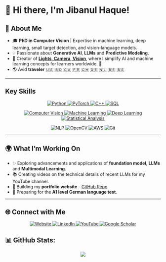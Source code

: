 # 👋 Hi there, I'm Jibanul Haque!

## 🌟 About Me

- 🎓 **PhD in Computer Vision** | Expertise in machine learning, deep learning, small target detection, and vision-language models.
- 💡 Passionate about **Generative AI**, **LLMs** and **Predictive Modeling**.
- 🎥 Creator of **[Lights, Camera, Vision](https://youtube.com/@lightscameravision)**, where I simplify AI and machine learning concepts for learners worldwide. 🚀
- 🌎 Avid **traveler** 🇺🇸 🇧🇩 🇨🇦 🇫🇷 🇨🇭 🇩🇪 🇳🇱 🇧🇪 🇧🇸

---

## Key Skills

<p align="center">
  <a href="#" target="_blank">
    <img src="https://img.shields.io/badge/-Python-3776AB?style=flat-square&logo=python&logoColor=white" alt="Python">
  </a>
  <a href="#" target="_blank">
    <img src="https://img.shields.io/badge/-PyTorch-EE4C2C?style=flat-square&logo=pytorch&logoColor=white" alt="PyTorch">
  </a>
  <a href="#" target="_blank">
    <img src="https://img.shields.io/badge/-C%2B%2B-00599C?style=flat-square&logo=c%2B%2B&logoColor=white" alt="C++">
  </a>
  <a href="#" target="_blank">
    <img src="https://img.shields.io/badge/-SQL-4479A1?style=flat-square&logo=postgresql&logoColor=white" alt="SQL">
  </a>
</p>

<p align="center">
  <a href="#" target="_blank">
    <img src="https://img.shields.io/badge/-Computer%20Vision-9cf?style=flat-square" alt="Computer Vision">
  </a>
  <a href="#" target="_blank">
    <img src="https://img.shields.io/badge/-Machine%20Learning-102230?style=flat-square" alt="Machine Learning">
  </a>
  <a href="#" target="_blank">
    <img src="https://img.shields.io/badge/-Deep%20Learning-FF6F00?style=flat-square" alt="Deep Learning">
  </a>
  <a href="#" target="_blank">
    <img src="https://img.shields.io/badge/-Statistical%20Analysis-4CAF50?style=flat-square" alt="Statistical Analysis">
  </a>
</p>

<p align="center">
  <a href="#" target="_blank">
    <img src="https://img.shields.io/badge/-NLP-2196F3?style=flat-square" alt="NLP">
  </a>
  <a href="#" target="_blank">
    <img src="https://img.shields.io/badge/-OpenCV-5C3EE8?style=flat-square&logo=opencv&logoColor=white" alt="OpenCV">
  </a>
  <a href="#" target="_blank">
    <img src="https://img.shields.io/badge/-AWS-232F3E?style=flat-square&logo=amazon-aws&logoColor=white" alt="AWS">
  </a>
  <a href="#" target="_blank">
    <img src="https://img.shields.io/badge/-Git-F05032?style=flat-square&logo=git&logoColor=white" alt="Git">
  </a>
</p>



---

## 🌍 What I’m Working On

- ✨ Exploring advancements and applications of **foundation model**, **LLMs** and **Multimodal Learning**.
- 📚 Creating videos on the technical details of recent LLMs for my YouTube channel.
- 🚀 Building my <strong>portfolio website</strong> - <a href="https://github.com/Jibanul/Personal-Website" target="_blank">GitHub Repo</a>
- 🌱 Preparing for the **A1 level German language test**.

---

## 🌐 Connect with Me

<p align="center">
  <a href="https://jibanul.com" target="_blank">
    <img src="https://img.shields.io/badge/-Website-FF5722?style=flat-square&logo=google-chrome&logoColor=white" alt="Website">
  </a>
  <a href="https://linkedin.com/in/jibanul" target="_blank">
    <img src="https://img.shields.io/badge/-LinkedIn-0077B5?style=flat-square&logo=linkedin&logoColor=white" alt="LinkedIn">
  </a>
  <a href="https://youtube.com/@lightscameravision" target="_blank">
    <img src="https://img.shields.io/badge/-YouTube-FF0000?style=flat-square&logo=youtube&logoColor=white" alt="YouTube">
  </a>
  <a href="https://scholar.google.com/citations?user=g81dybwAAAAJ&hl=en" target="_blank">
    <img src="https://img.shields.io/badge/-Google%20Scholar-4285F4?style=flat-square&logo=google-scholar&logoColor=white" alt="Google Scholar">
  </a>
</p>

## 📊 GitHub Stats:
<!--
![](https://github-readme-stats.vercel.app/api?username=jibanul&theme=dark&hide_border=false&include_all_commits=false&count_private=false)<br/>
![](https://github-readme-streak-stats.herokuapp.com/?user=jibanul&theme=dark&hide_border=false)<br/>
-->

<p align="center">
  <img src="https://github-readme-stats.vercel.app/api/top-langs/?username=jibanul&theme=tokyonight&hide_border=false&include_all_commits=false&count_private=true&langs_count=6&layout=normal" />
</p>





<!--
---
[![](https://visitcount.itsvg.in/api?id=jibanul&icon=0&color=0)](https://visitcount.itsvg.in)
-->


<!--
**Jibanul/jibanul** is a ✨ _special_ ✨ repository because its `README.md` (this file) appears on your GitHub profile.

Here are some ideas to get you started:

- 🔭 I’m currently working on ...
- 🌱 I’m currently learning ...
- 👯 I’m looking to collaborate on ...
- 🤔 I’m looking for help with ...
- 💬 Ask me about ...
- 📫 How to reach me: ...
- 😄 Pronouns: ...
- ⚡ Fun fact: ...
-->
